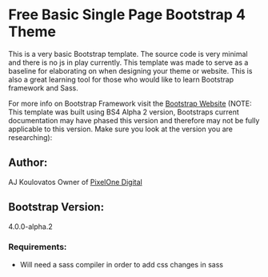 # Free Basic Single Page Bootstrap 4 Theme

This is a very basic Bootstrap template. The source code is very minimal and there is no js in play currently. This template was made to serve as a baseline for elaborating on when designing your theme or website. This is also a great learning tool for those who would like to learn Bootstrap framework and Sass.  

For more info on Bootstrap Framework visit the [Bootstrap Website](https://v4-alpha.getbootstrap.com/getting-started/introduction/) (NOTE: This template was built using BS4 Alpha 2 version, Bootstraps current documentation may have phased this version and therefore may not be fully applicable to this version. Make sure you look at the version you are researching):

## Author:

AJ Koulovatos Owner of [PixelOne Digital](http://pixelonedigital.com)

## Bootstrap Version:

4.0.0-alpha.2

### Requirements:

- Will need a sass compiler in order to add css changes in sass
